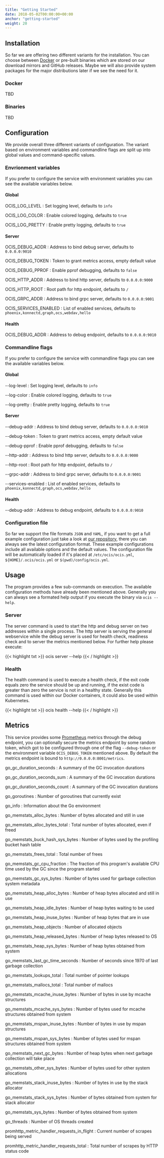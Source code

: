 ```yaml
---
title: "Getting Started"
date: 2018-05-02T00:00:00+00:00
anchor: "getting-started"
weight: 20
---
```


## Installation

So far we are offering two different variants for the installation. You can choose between [Docker](https://www.docker.com/) or pre-built binaries which are stored on our download mirrors and GitHub releases. Maybe we will also provide system packages for the major distributions later if we see the need for it.

### Docker

TBD

### Binaries

TBD

## Configuration

We provide overall three different variants of configuration. The variant based on environment variables and commandline flags are split up into global values and command-specific values.

### Envrionment variables

If you prefer to configure the service with environment variables you can see the available variables below.

#### Global

OCIS_LOG_LEVEL
: Set logging level, defaults to `info`

OCIS_LOG_COLOR
: Enable colored logging, defaults to `true`

OCIS_LOG_PRETTY
: Enable pretty logging, defaults to `true`

#### Server

OCIS_DEBUG_ADDR
: Address to bind debug server, defaults to `0.0.0.0:9010`

OCIS_DEBUG_TOKEN
: Token to grant metrics access, empty default value

OCIS_DEBUG_PPROF
: Enable pprof debugging, defaults to `false`

OCIS_HTTP_ADDR
: Address to bind http server, defaults to `0.0.0.0:9000`

OCIS_HTTP_ROOT
: Root path for http endpoint, defaults to `/`

OCIS_GRPC_ADDR
: Address to bind grpc server, defaults to `0.0.0.0:9001`

OCIS_SERVICES_ENABLED
: List of enabled services, defaults to `phoenix,konnectd,graph,ocs,webdav,hello`

#### Health

OCIS_DEBUG_ADDR
: Address to debug endpoint, defaults to `0.0.0.0:9010`

### Commandline flags

If you prefer to configure the service with commandline flags you can see the available variables below.

#### Global

--log-level
: Set logging level, defaults to `info`

--log-color
: Enable colored logging, defaults to `true`

--log-pretty
: Enable pretty logging, defaults to `true`

#### Server

--debug-addr
: Address to bind debug server, defaults to `0.0.0.0:9010`

--debug-token
: Token to grant metrics access, empty default value

--debug-pprof
: Enable pprof debugging, defaults to `false`

--http-addr
: Address to bind http server, defaults to `0.0.0.0:9000`

--http-root
: Root path for http endpoint, defaults to `/`

--grpc-addr
: Address to bind grpc server, defaults to `0.0.0.0:9001`

--services-enabled
: List of enabled services, defaults to `phoenix,konnectd,graph,ocs,webdav,hello`

#### Health

--debug-addr
: Address to debug endpoint, defaults to `0.0.0.0:9010`

### Configuration file

So far we support the file formats `JSON` and `YAML`, if you want to get a full example configuration just take a look at [our repository](https://github.com/owncloud/ocis/tree/master/config), there you can always see the latest configuration format. These example configurations include all available options and the default values. The configuration file will be automatically loaded if it's placed at `/etc/ocis/ocis.yml`, `${HOME}/.ocis/ocis.yml` or `$(pwd)/config/ocis.yml`.

## Usage

The program provides a few sub-commands on execution. The available configuration methods have already been mentioned above. Generally you can always see a formated help output if you execute the binary via `ocis --help`.

### Server

The server command is used to start the http and debug server on two addresses within a single process. The http server is serving the general webservice while the debug server is used for health check, readiness check and to server the metrics mentioned below. For further help please execute:

{{< highlight txt >}}
ocis server --help
{{< / highlight >}}

### Health

The health command is used to execute a health check, if the exit code equals zero the service should be up and running, if the exist code is greater than zero the service is not in a healthy state. Generally this command is used within our Docker containers, it could also be used within Kubernetes.

{{< highlight txt >}}
ocis health --help
{{< / highlight >}}

## Metrics

This service provides some [Prometheus](https://prometheus.io/) metrics through the debug endpoint, you can optionally secure the metrics endpoint by some random token, which got to be configured through one of the flag `--debug-token` or the environment variable `OCIS_DEBUG_TOKEN` mentioned above. By default the metrics endpoint is bound to `http://0.0.0.0:8001/metrics`.

go_gc_duration_seconds
: A summary of the GC invocation durations

go_gc_duration_seconds_sum
: A summary of the GC invocation durations

go_gc_duration_seconds_count
: A summary of the GC invocation durations

go_goroutines
: Number of goroutines that currently exist

go_info
: Information about the Go environment

go_memstats_alloc_bytes
: Number of bytes allocated and still in use

go_memstats_alloc_bytes_total
: Total number of bytes allocated, even if freed

go_memstats_buck_hash_sys_bytes
: Number of bytes used by the profiling bucket hash table

go_memstats_frees_total
: Total number of frees

go_memstats_gc_cpu_fraction
: The fraction of this program's available CPU time used by the GC since the program started

go_memstats_gc_sys_bytes
: Number of bytes used for garbage collection system metadata

go_memstats_heap_alloc_bytes
: Number of heap bytes allocated and still in use

go_memstats_heap_idle_bytes
: Number of heap bytes waiting to be used

go_memstats_heap_inuse_bytes
: Number of heap bytes that are in use

go_memstats_heap_objects
: Number of allocated objects

go_memstats_heap_released_bytes
: Number of heap bytes released to OS

go_memstats_heap_sys_bytes
: Number of heap bytes obtained from system

go_memstats_last_gc_time_seconds
: Number of seconds since 1970 of last garbage collection

go_memstats_lookups_total
: Total number of pointer lookups

go_memstats_mallocs_total
: Total number of mallocs

go_memstats_mcache_inuse_bytes
: Number of bytes in use by mcache structures

go_memstats_mcache_sys_bytes
: Number of bytes used for mcache structures obtained from system

go_memstats_mspan_inuse_bytes
: Number of bytes in use by mspan structures

go_memstats_mspan_sys_bytes
: Number of bytes used for mspan structures obtained from system

go_memstats_next_gc_bytes
: Number of heap bytes when next garbage collection will take place

go_memstats_other_sys_bytes
: Number of bytes used for other system allocations

go_memstats_stack_inuse_bytes
: Number of bytes in use by the stack allocator

go_memstats_stack_sys_bytes
: Number of bytes obtained from system for stack allocator

go_memstats_sys_bytes
: Number of bytes obtained from system

go_threads
: Number of OS threads created

promhttp_metric_handler_requests_in_flight
: Current number of scrapes being served

promhttp_metric_handler_requests_total
: Total number of scrapes by HTTP status code
